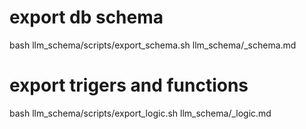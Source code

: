 # export db schema
bash llm_schema/scripts/export_schema.sh llm_schema/_schema.md

# export trigers and functions
bash llm_schema/scripts/export_logic.sh llm_schema/_logic.md